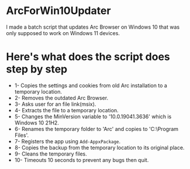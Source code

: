 # ArcForWin10Updater
I made a batch script that updates Arc Browser on Windows 10 that was only supposed to work on Windows 11 devices.

# Here's what does the script does step by step
* 1- Copies the settings and cookies from old Arc installation to a temporary location.
* 2- Removes the outdated Arc Browser.
* 3- Asks user for an file link(msix).
* 4- Extracts the file to a temporary location.
* 5- Changes the MinVersion variable to '10.0.19041.3636' which is Windows 10 21H2.
* 6- Renames the temporary folder to 'Arc' and copies to 'C:\Program Files\'.
* 7- Registers the app using `Add-AppxPackage`.
* 8- Copies the backup from the temporary location to its original place.
* 9- Cleans the temporary files.
* 10- Timeouts 10 seconds to prevent any bugs then quit.
